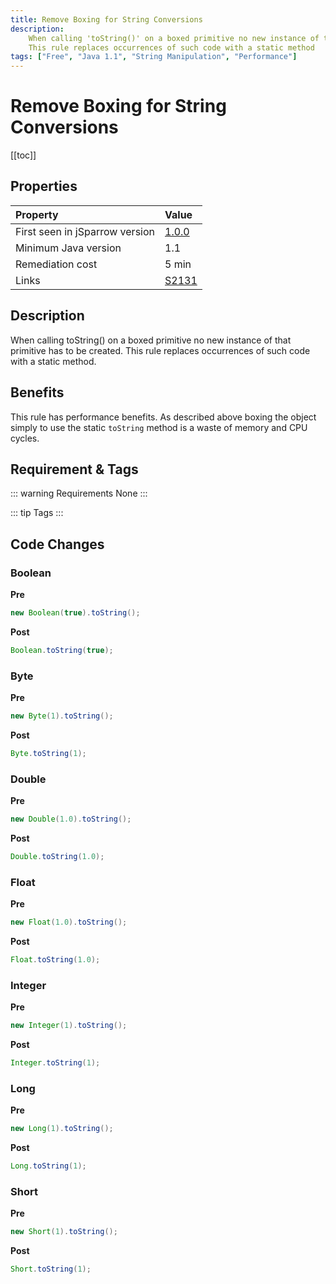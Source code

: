 ```yaml
---
title: Remove Boxing for String Conversions
description:
    When calling 'toString()' on a boxed primitive no new instance of that primitive has to be created.
    This rule replaces occurrences of such code with a static method
tags: ["Free", "Java 1.1", "String Manipulation", "Performance"]
---
```


# Remove Boxing for String Conversions

[[toc]]

## Properties

| Property                        | Value |
|:------------------------------- |:----- |
| First seen in jSparrow version  | [1.0.0](/eclipse/release-notes.html#_1-0-0) |
| Minimum Java version            | 1.1   |
| Remediation cost                | 5 min |
| Links                           | [S2131](https://sonarcloud.io/organizations/default/rules?languages=java&open=squid%3AS2131&q=squid%3AS2131) |

## Description

When calling toString() on a boxed primitive no new instance of that primitive has to be created.
This rule replaces occurrences of such code with a static method.

## Benefits

This rule has performance benefits.
As described above boxing the object simply to use the static `toString` method is a waste of memory and CPU cycles.

## Requirement & Tags

::: warning Requirements
None
:::

::: tip Tags
<TagLinks />
:::

## Code Changes

### Boolean
__Pre__
```java
new Boolean(true).toString();
```
__Post__
```java
Boolean.toString(true);
```

### Byte
__Pre__
```java
new Byte(1).toString();
```
__Post__
```java
Byte.toString(1);
```

### Double
__Pre__
```java
new Double(1.0).toString();
```
__Post__
```java
Double.toString(1.0);
```

### Float
__Pre__
```java
new Float(1.0).toString();
```
__Post__
```java
Float.toString(1.0);
```

### Integer
__Pre__
```java
new Integer(1).toString();
```
__Post__
```java
Integer.toString(1);
```

### Long
__Pre__
```java
new Long(1).toString();
```
__Post__
```java
Long.toString(1);
```

### Short
__Pre__
```java
new Short(1).toString();
```
__Post__
```java
Short.toString(1);
```
